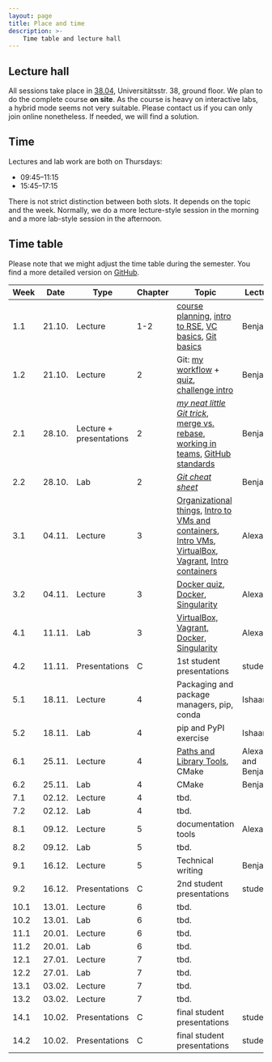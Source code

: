 ```yaml
---
layout: page
title: Place and time
description: >-
    Time table and lecture hall
---
```


## Lecture hall

All sessions take place in [38.04](https://campus.uni-stuttgart.de/cusonline/pl/ui/$ctx;lang=DE/ris.ris?pOrgNr=599&pQuellGeogrBTypNr=5&pZielGeogrBTypNr=5&pZielGeogrBerNr=6050009&pRaumNr=7051&pActionFlag=A&pShowEinzelraum=J), Universitätsstr. 38, ground floor.
We plan to do the complete course **on site**. As the course is heavy on interactive labs, a hybrid mode seems not very suitable. Please contact us if you can only join online nonetheless. If needed, we will find a solution.

## Time

Lectures and lab work are both on Thursdays:

* 09:45–11:15
* 15:45–17:15

There is not strict distinction between both slots. It depends on the topic and the week. Normally, we do a more lecture-style session in the morning and a more lab-style session in the afternoon.

## Time table

Please note that we might adjust the time table during the semester. You find a more detailed version on [GitHub](https://github.com/Simulation-Software-Engineering/Lecture-Material/blob/main/timetable.md).

| Week | Date | Type | Chapter | Topic | Lecturer |
| ---- | ---- | ---- | ------- |------ | -------- |
|    1.1 | 21.10. |Lecture | 1-2 | [course planning](https://github.com/Simulation-Software-Engineering/Lecture-Material/blob/main/organization/material/intro_course_slides.md), [intro to RSE](https://github.com/Simulation-Software-Engineering/Lecture-Material/blob/main/organization/material/rse_basics_slides.md), [VC basics](https://github.com/Simulation-Software-Engineering/Lecture-Material/blob/main/version-control/material/intro_slides.md), [Git basics](https://github.com/Simulation-Software-Engineering/Lecture-Material/blob/main/version-control/overview.md#recap-of-git-basics) | Benjamin |
|    1.2 | 21.10. |Lecture | 2 | Git: [my workflow](https://github.com/Simulation-Software-Engineering/Lecture-Material/blob/main/version-control/overview.md#how-i-work-with-git) + [quiz](https://github.com/Simulation-Software-Engineering/Lecture-Material/blob/main/version-control/material/git_quiz.md), [challenge intro](https://github.com/Simulation-Software-Engineering/Lecture-Material/blob/main/organization/material/challenge_intro_slides.md)  | Benjamin |
|    2.1 | 28.10. |Lecture + presentations| 2 | [*my neat little Git trick*](https://github.com/Simulation-Software-Engineering/Lecture-Material/blob/main/version-control/overview.md#my-favorite-neat-little-Git-trick), [merge vs. rebase](https://github.com/Simulation-Software-Engineering/Lecture-Material/blob/main/version-control/material/merge_rebase_slides.md), [working in teams](https://github.com/Simulation-Software-Engineering/Lecture-Material/blob/main/version-control/material/workflow_slides.md), [GitHub standards](https://github.com/Simulation-Software-Engineering/Lecture-Material/blob/main/version-control/material/standards_slides.md) | Benjamin |
|    2.2 | 28.10. |Lab | 2 | [*Git cheat sheet*](https://github.com/Simulation-Software-Engineering/Lecture-Material/blob/main/version-control/material/cheat_sheet_text.md)  | Benjamin |
|    3.1 | 04.11. |Lecture | 3 | [Organizational things](https://github.com/Simulation-Software-Engineering/Lecture-Material/blob/main/organization/material/organizational_remarks_week3_slides.md), [Intro to VMs and containers](https://github.com/Simulation-Software-Engineering/Lecture-Material/blob/main/virtualization-and-containers/material/intro_slides.md), [Intro VMs](https://github.com/Simulation-Software-Engineering/Lecture-Material/blob/main/virtualization-and-containers/material/virtualmachines_slides.md), [VirtualBox](https://github.com/Simulation-Software-Engineering/Lecture-Material/blob/main/virtualization-and-containers/material/virtualbox_slides.md), [Vagrant](https://github.com/Simulation-Software-Engineering/Lecture-Material/blob/main/virtualization-and-containers/material/vagrant_slides.md), [Intro containers](https://github.com/Simulation-Software-Engineering/Lecture-Material/blob/main/virtualization-and-containers/material/containers_slides.md)| Alexander |
|    3.2 | 04.11. |Lecture | 3 | [Docker quiz](https://github.com/Simulation-Software-Engineering/Lecture-Material/blob/main/virtualization-and-containers/material/docker_quiz.md), [Docker](https://github.com/Simulation-Software-Engineering/Lecture-Material/blob/main/virtualization-and-containers/material/docker_slides.md), [Singularity](https://github.com/Simulation-Software-Engineering/Lecture-Material/blob/main/virtualization-and-containers/material/singularity_slides.md)| Alexander |
|    4.1 | 11.11. |Lab | 3 | [VirtualBox, Vagrant, Docker, Singularity](https://github.com/Simulation-Software-Engineering/Lecture-Material/blob/main/virtualization-and-containers/material/exercise_vm_containers_text.md)  | Alexander |
|    4.2 | 11.11. |Presentations | C | 1st student presentations | students|
|    5.1 | 18.11. |Lecture | 4 | Packaging and package managers, pip, conda | Ishaan |
|    5.2 | 18.11. |Lab | 4 | pip and PyPI exercise | Ishaan |
|    6.1 | 25.11. |Lecture | 4 | [Paths and Library Tools](https://github.com/Simulation-Software-Engineering/Lecture-Material/blob/main/building-and-packaging/material/systempaths-and-librarytools_slides.md), CMake | Alexander and Benjamin |
|    6.2 | 25.11. |Lab | 4 | CMake | Benjamin |
|    7.1 | 02.12. |Lecture | 4 | tbd. |  |
|    7.2 | 02.12. |Lab | 4 | tbd. | |
|    8.1 | 09.12. |Lecture | 5 | documentation tools | Alexander |
|    8.2 | 09.12. |Lab | 5 | tbd. |  |
|    9.1 | 16.12. |Lecture | 5 | Technical writing | Benjamin |
|    9.2 | 16.12. |Presentations | C | 2nd student presentations | students |
|   10.1 | 13.01. |Lecture | 6 | tbd. | |
|   10.2 | 13.01. |Lab | 6 | tbd. | |
|   11.1 | 20.01. |Lecture | 6 | tbd. | |
|   11.2 | 20.01. |Lab | 6 | tbd. | |
|   12.1 | 27.01. |Lecture | 7 | tbd. | |
|   12.2 | 27.01. |Lab | 7 | tbd. | |
|   13.1 | 03.02. |Lecture | 7 | tbd. | |
|   13.2 | 03.02. |Lecture | 7 | tbd. | |
|   14.1 | 10.02. |Presentations | C | final student presentations | students|
|   14.2 | 10.02. |Presentations | C | final student presentations | students|
